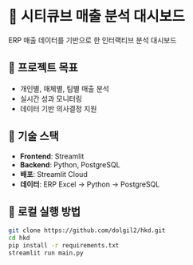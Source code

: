 # 🏢 시티큐브 매출 분석 대시보드

ERP 매출 데이터를 기반으로 한 인터랙티브 분석 대시보드

## 🎯 프로젝트 목표

- 개인별, 매체별, 팀별 매출 분석
- 실시간 성과 모니터링
- 데이터 기반 의사결정 지원

## 🔧 기술 스택

- **Frontend**: Streamlit
- **Backend**: Python, PostgreSQL
- **배포**: Streamlit Cloud
- **데이터**: ERP Excel → Python → PostgreSQL

## 🚀 로컬 실행 방법

```bash
git clone https://github.com/dolgil2/hkd.git
cd hkd
pip install -r requirements.txt
streamlit run main.py
```
